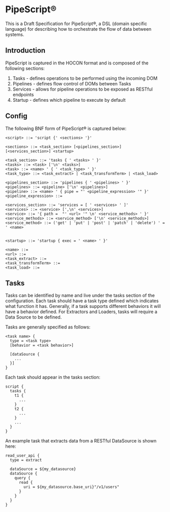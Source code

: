 # PipeScript&reg;

This is a Draft Specification for PipeScript&reg;, a DSL (domain specific language) for describing how to orchestrate the flow of data between systems.

## Introduction

PipeScript is captured in the HOCON format and is composed of the following sections:

1. Tasks - defines operations to be performed using the incoming DOM
2. Pipelines - defines flow control of DOMs between Tasks
3. Services - allows for pipeline operations to be exposed as RESTful endpoints
4. Startup - defines which pipeline to execute by default

## Config
The following BNF form of PipeScript&reg; is captured below:

```BNF
<script> ::= 'script {' <sections> '}'

<sections> ::= <task_section> [<pipelines_section>] [<services_section>] <startup>

<task_section> ::= 'tasks { ' <tasks> ' }'
<tasks> ::= <task> ['\n' <tasks>]
<task> ::= <name> ' { ' <task_type> ' }'
<task_type> ::= <task_extract> | <task_transformTerm> | <task_load>

<pipelines_section> ::= 'pipelines { ' <pipelines> ' }'
<pipelines> ::= <pipeline> ['\n' <pipelines>]
<pipeline> ::= <name> ' { pipe = "' <pipeline_expression> '" }'
<pipeline_expression> ::= 

<services_section> ::= 'services = [ ' <services> ' ]'
<services> ::= <service> [',\n' <services>]
<service> ::= '{ path =  "' <url> '" \n' <service_methods> ' }'
<service_methods> ::= <service_method> ['\n' <service_methods>]
<service_method> ::= ('get' | 'put' | 'post' | 'patch' | 'delete') ' = ' <name>


<startup> ::= 'startup { exec = ' <name> ' }'

<name> ::= 
<url> ::= 
<task_extract> ::= 
<task_transformTerm> ::=
<task_load> ::=

```



## Tasks

Tasks can be identified by name and live under the tasks section of the configuration. Each task should have a task type defined which indicates what function it has. Generally, if a task supports different behaviors it will have a behavior defined. For Extractors and Loaders, tasks will require a Data Source to be defined.

Tasks are generally specified as follows:

```HOCON
<task name> {
  type = <task type>
  [behavior = <task behavior>]

  [dataSource {
    ...
  }]
}
```

Each task should appear in the tasks section:

```HOCON
script {
  tasks {
    t1 {
      ...
    }
    t2 {
      ...
    }
    ...
  }
}

```

An example task that extracts data from a RESTful DataSource is shown here:

```HOCON
read_user_api {
  type = extract

  dataSource = ${my_datasource}
  dataSource {
    query {
      read {
        uri = ${my_datasource.base_uri}"/v1/users"
      }
    }
  }
}
```


